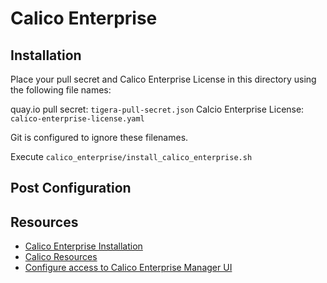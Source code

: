 # Calico Enterprise

## Installation

Place your pull secret and Calico Enterprise License in this directory using
the following file names:

quay.io pull secret: `tigera-pull-secret.json`
Calcio Enterprise License: `calico-enterprise-license.yaml`

Git is configured to ignore these filenames. 

Execute `calico_enterprise/install_calico_enterprise.sh`

## Post Configuration



## Resources
* [Calico Enterprise Installation](https://docs.tigera.io/getting-started/kubernetes/rancher)
* [Calico Resources](https://docs.tigera.io/reference/resources/)
* [Configure access to Calico Enterprise Manager UI](https://docs.tigera.io/getting-started/cnx/access-the-manager)
